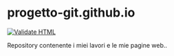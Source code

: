 # progetto-git.github.io

[![Validate HTML](https://github.com/progetto-git/progetto-git.github.io/actions/workflows/html-validate.yml/badge.svg)](https://github.com/progetto-git/progetto-git.github.io/actions/workflows/html-validate.yml)

Repository contenente i miei lavori e le mie pagine web..

